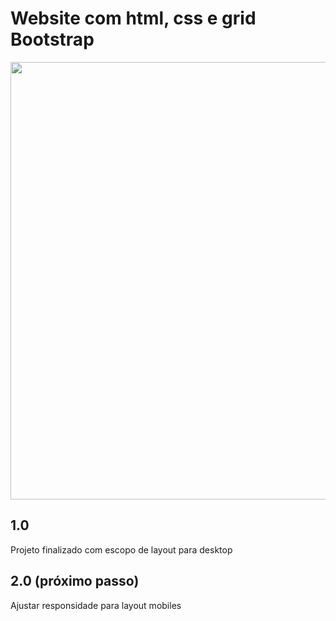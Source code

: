 # Website com html, css e grid Bootstrap

<div align="center">
    <img src="https://user-images.githubusercontent.com/57021901/159189792-9a9129bf-2d4e-42d0-ba69-74a1451ee64c.png" width="700px" />
</div>

## 1.0
Projeto finalizado com escopo de layout para desktop

## 2.0 (próximo passo)
Ajustar responsidade para layout mobiles


